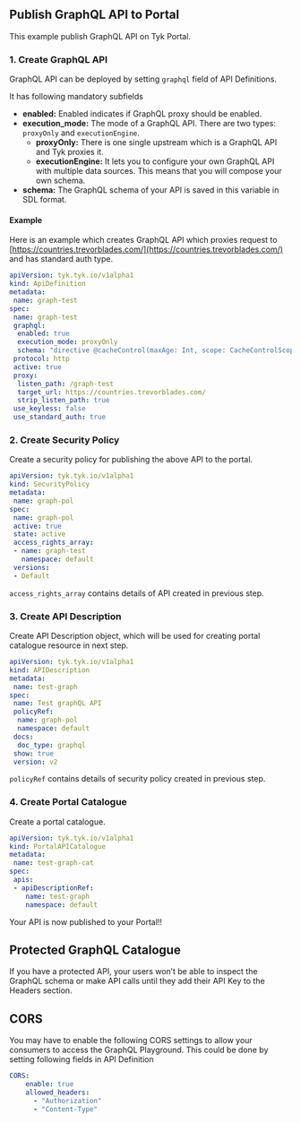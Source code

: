 ## Publish GraphQL API to Portal

This example publish GraphQL API on Tyk Portal.

### 1. Create GraphQL API
GraphQL API can be deployed by setting `graphql` field of API Definitions.
     
It has following mandatory subfields
* **enabled:** Enabled indicates if GraphQL proxy should be enabled.
* **execution_mode:** The mode of a GraphQL API. There are two types: `proxyOnly` and `executionEngine`.
    - **proxyOnly:** There is one single upstream which is a GraphQL API and Tyk proxies it.
    - **executionEngine:** It lets you to configure your own GraphQL API with multiple data sources. This means that you will compose your own schema.
* **schema:** The GraphQL schema of your API is saved in this variable in SDL format.

#### Example
Here is an example which creates GraphQL API which proxies request to [https://countries.trevorblades.com/](https://countries.trevorblades.com/) and has standard auth type.

```yaml
apiVersion: tyk.tyk.io/v1alpha1
kind: ApiDefinition
metadata:
 name: graph-test
spec:
 name: graph-test
 graphql:
  enabled: true
  execution_mode: proxyOnly
  schema: "directive @cacheControl(maxAge: Int, scope: CacheControlScope) on FIELD_DEFINITION | OBJECT | INTERFACE\n\nenum CacheControlScope {\n  PUBLIC\n  PRIVATE\n}\n\ntype Continent {\n  code: ID!\n  name: String!\n  countries: [Country!]!\n}\n\ninput ContinentFilterInput {\n  code: StringQueryOperatorInput\n}\n\ntype Country {\n  code: ID!\n  name: String!\n  native: String!\n  phone: String!\n  continent: Continent!\n  capital: String\n  currency: String\n  languages: [Language!]!\n  emoji: String!\n  emojiU: String!\n  states: [State!]!\n}\n\ninput CountryFilterInput {\n  code: StringQueryOperatorInput\n  currency: StringQueryOperatorInput\n  continent: StringQueryOperatorInput\n}\n\ntype Language {\n  code: ID!\n  name: String\n  native: String\n  rtl: Boolean!\n}\n\ninput LanguageFilterInput {\n  code: StringQueryOperatorInput\n}\n\ntype Query {\n  continents(filter: ContinentFilterInput): [Continent!]!\n  continent(code: ID!): Continent\n  countries(filter: CountryFilterInput): [Country!]!\n  country(code: ID!): Country\n  languages(filter: LanguageFilterInput): [Language!]!\n  language(code: ID!): Language\n}\n\ntype State {\n  code: String\n  name: String!\n  country: Country!\n}\n\ninput StringQueryOperatorInput {\n  eq: String\n  ne: String\n  in: [String]\n  nin: [String]\n  regex: String\n  glob: String\n}\n\n\"\"\"The `Upload` scalar type represents a file upload.\"\"\"\nscalar Upload\n"
 protocol: http
 active: true
 proxy:
  listen_path: /graph-test
  target_url: https://countries.trevorblades.com/
  strip_listen_path: true
 use_keyless: false
 use_standard_auth: true   
```

### 2. Create Security Policy
Create a security policy for publishing the above API to the portal.

```yaml
apiVersion: tyk.tyk.io/v1alpha1
kind: SecurityPolicy
metadata:
 name: graph-pol
spec:
 name: graph-pol
 active: true
 state: active
 access_rights_array:
 - name: graph-test
   namespace: default
 versions:
 - Default
```

`access_rights_array` contains details of API created in previous step.


### 3. Create API Description
Create API Description object, which will be used for creating portal catalogue resource in next step.

```yaml
apiVersion: tyk.tyk.io/v1alpha1
kind: APIDescription
metadata:
 name: test-graph
spec:
 name: Test graphQL API
 policyRef:
  name: graph-pol
  namespace: default
 docs: 
  doc_type: graphql
 show: true
 version: v2
```

`policyRef` contains details of security policy created in previous step.

### 4. Create Portal Catalogue
Create a portal catalogue.

```yaml
apiVersion: tyk.tyk.io/v1alpha1
kind: PortalAPICatalogue
metadata:
 name: test-graph-cat
spec:
 apis:
 - apiDescriptionRef:
    name: test-graph
    namespace: default
```

Your API is now published to your Portal!!



## Protected GraphQL Catalogue

If you have a protected API, your users won’t be able to inspect the GraphQL schema or make API calls until they add their API Key to the Headers section.



## CORS

You may have to enable the following CORS settings to allow your consumers to access the GraphQL Playground.
This could be done by setting following fields in API Definition

```yaml
CORS:
    enable: true
    allowed_headers:
      - "Authorization"
      - "Content-Type"
```

